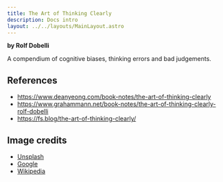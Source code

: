 ```yaml
---
title: The Art of Thinking Clearly
description: Docs intro
layout: ../../layouts/MainLayout.astro
---
```


**by Rolf Dobelli**

A compendium of cognitive biases, thinking errors and bad judgements.


## References
- https://www.deanyeong.com/book-notes/the-art-of-thinking-clearly 
- https://www.grahammann.net/book-notes/the-art-of-thinking-clearly-rolf-dobelli
- https://fs.blog/the-art-of-thinking-clearly/

## Image credits
- [Unsplash](https://unsplash.com)
- [Google](https://google.com)
- [Wikipedia](https://wikipedia.com)
